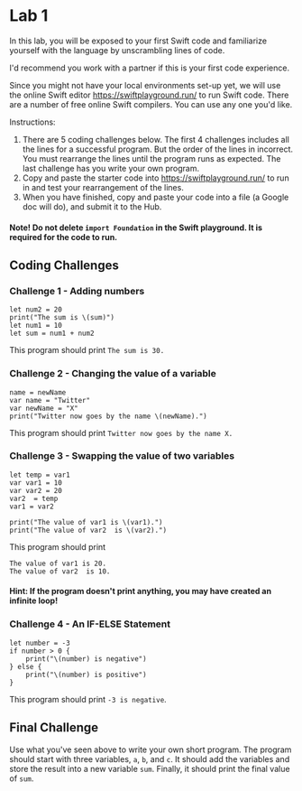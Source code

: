 # Lab 1

In this lab, you will be exposed to your first Swift code and familiarize yourself with the language by unscrambling lines of code.

I'd recommend you work with a partner if this is your first code experience.

Since you might not have your local environments set-up yet, we will use the online Swift editor https://swiftplayground.run/ to run Swift code. There are a number of free online Swift compilers. You can use any one you'd like.

Instructions:

1. There are 5 coding challenges below. The first 4 challenges includes all the lines for a successful program. But the order of the lines in incorrect. You must rearrange the lines until the program runs as expected. The last challenge has you write your own program.
2. Copy and paste the starter code into https://swiftplayground.run/ to run in and test your rearrangement of the lines.
3. When you have finished, copy and paste your code into a file (a Google doc will do), and submit it to the Hub. 

#### Note! Do not delete `import Foundation` in the Swift playground. It is required for the code to run.

## Coding Challenges

 ### Challenge 1 - Adding numbers
```
let num2 = 20
print("The sum is \(sum)")
let num1 = 10
let sum = num1 + num2
```
This program should print `The sum is 30.`


 ### Challenge 2 - Changing the value of a variable
 ```
name = newName
var name = "Twitter"
var newName = "X"
print("Twitter now goes by the name \(newName).")
 ```
This program should print `Twitter now goes by the name X.`

### Challenge 3 - Swapping the value of two variables
```
let temp = var1
var var1 = 10
var var2 = 20
var2  = temp
var1 = var2

print("The value of var1 is \(var1).")
print("The value of var2  is \(var2).")
```
This program should print 
```
The value of var1 is 20. 
The value of var2  is 10.
```

#### Hint: If the program doesn't print anything, you may have created an infinite loop!

### Challenge 4 - An IF-ELSE Statement
```
let number = -3
if number > 0 {
    print("\(number) is negative")
} else {
    print("\(number) is positive")
}
```
This program should print `-3 is negative`.

## Final Challenge

Use what you've seen above to write your own short program.
The program should start with three variables, `a`, `b`, and `c`. It should add the variables and store the result into a new variable `sum`. Finally, it should print the final value of `sum`.